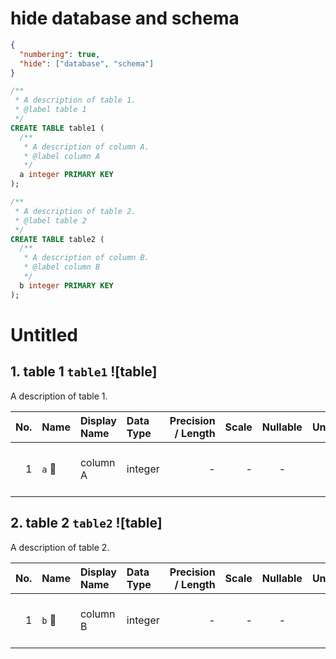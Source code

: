 # hide database and schema

```json
{
  "numbering": true,
  "hide": ["database", "schema"]
}

```

```sql
/**
 * A description of table 1.
 * @label table 1
 */
CREATE TABLE table1 (
  /**
   * A description of column A.
   * @label column A
   */
  a integer PRIMARY KEY
);

/**
 * A description of table 2.
 * @label table 2
 */
CREATE TABLE table2 (
  /**
   * A description of column B.
   * @label column B
   */
  b integer PRIMARY KEY
);
```

# Untitled
## 1. table 1 `table1` ![table]
A description of table 1.

| No. | Name | Display Name | Data Type | Precision / Length | Scale | Nullable | Unique | Default Value | Description |
| --: | :-- | :-- | :-- | --: | --: | :-: | :-: | :-- | :-- |
| 1 | `a` &#x1F511; | column A | integer | - | - | - | &#x2705; | - | A description of column A. |

## 2. table 2 `table2` ![table]
A description of table 2.

| No. | Name | Display Name | Data Type | Precision / Length | Scale | Nullable | Unique | Default Value | Description |
| --: | :-- | :-- | :-- | --: | --: | :-: | :-: | :-- | :-- |
| 1 | `b` &#x1F511; | column B | integer | - | - | - | &#x2705; | - | A description of column B. |
